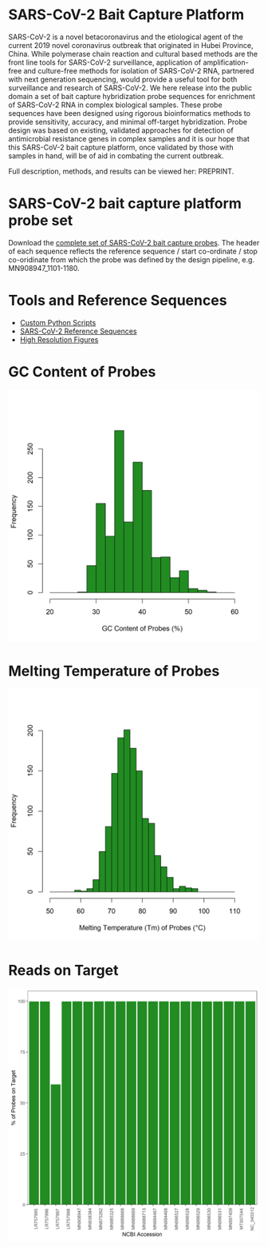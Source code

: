 # SARS-CoV-2 Bait Capture Platform

SARS-CoV-2 is a novel betacoronavirus and the etiological agent of the current 2019 novel coronavirus outbreak that originated in Hubei Province, China. While polymerase chain reaction and cultural based methods are the front line tools for SARS-CoV-2 surveillance, application of amplification-free and culture-free methods for isolation of SARS-CoV-2 RNA, partnered with next generation sequencing, would provide a useful tool for both surveillance and research of SARS-CoV-2. We here release into the public domain a set of bait capture hybridization probe sequences for enrichment of SARS-CoV-2 RNA in complex biological samples. These probe sequences have been designed using rigorous bioinformatics methods to provide sensitivity, accuracy, and minimal off-target hybridization. Probe design was based on existing, validated approaches for detection of antimicrobial resistance genes in complex samples and it is our hope that this SARS-CoV-2 bait capture platform, once validated by those with samples in hand, will be of aid in combating the current outbreak.

Full description, methods, and results can be viewed her: PREPRINT.

# SARS-CoV-2 bait capture platform probe set

Download the [complete set of SARS-CoV-2 bait capture probes](./fasta-files/proposed_probe_set). The header of each sequence reflects the reference sequence / start co-ordinate / stop co-oridinate from which the probe was defined by the design pipeline, e.g. MN908947_1101-1180.

# Tools and Reference Sequences

* [Custom Python Scripts](./custom-scripts)
* [SARS-CoV-2 Reference Sequences](./fasta-files/references)
* [High Resolution Figures](./figures)

# GC Content of Probes
![GC Content of Probes](./figures/gc_plot.png)

# Melting Temperature of Probes
![Melting Temperature of Probes](./figures/Tm_plot.png)

# Reads on Target
![Melting Temperature of Probes](./figures/reads_on_target_NCBI_allprobes.png)

